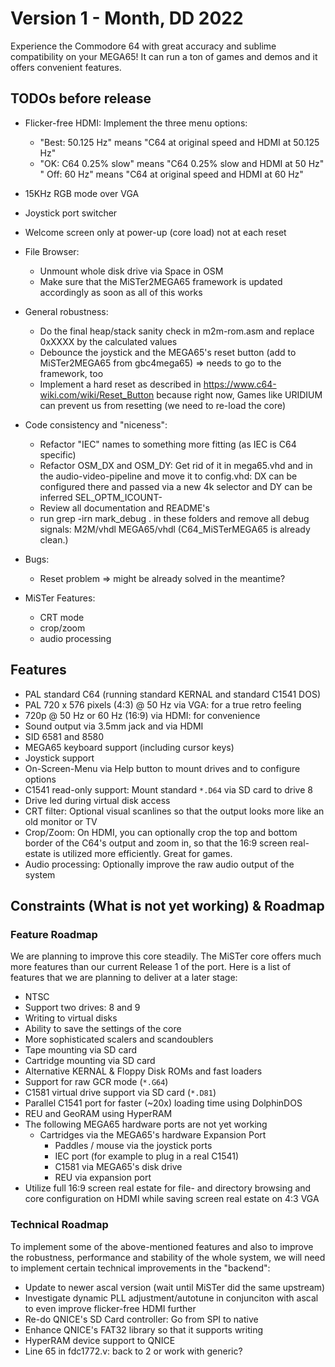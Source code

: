Version 1 - Month, DD 2022
====================================

Experience the Commodore 64 with great accuracy and sublime compatibility
on your MEGA65! It can run a ton of games and demos and it offers convenient
features.

## TODOs before release

* Flicker-free HDMI: Implement the three menu options:
  - "Best: 50.125 Hz" means "C64 at original speed and HDMI at 50.125 Hz"
  - "OK: C64 0.25% slow" means "C64 0.25% slow and HDMI at 50 Hz"
   " Off: 60 Hz" means "C64 at original speed and HDMI at 60 Hz"

* 15KHz RGB mode over VGA

* Joystick port switcher

* Welcome screen only at power-up (core load) not at each reset

* File Browser:
  - Unmount whole disk drive via Space in OSM
  - Make sure that the MiSTer2MEGA65 framework is updated accordingly
    as soon as all of this works

* General robustness:
  - Do the final heap/stack sanity check in m2m-rom.asm and replace
    0xXXXX by the calculated values
  - Debounce the joystick and the MEGA65's reset button
    (add to MiSTer2MEGA65 from gbc4mega65)
    => needs to go to the framework, too
  - Implement a hard reset as described in
    https://www.c64-wiki.com/wiki/Reset_Button
    because right now, Games like URIDIUM can prevent us from resetting
    (we need to re-load the core)

* Code consistency and "niceness":
  - Refactor "IEC" names to something more fitting (as IEC is C64 specific)
  - Refactor OSM_DX and OSM_DY: Get rid of it in mega65.vhd and in the
    audio-video-pipeline and move it to config.vhd: DX can be configured there
    and passed via a new 4k selector and DY can be inferred SEL_OPTM_ICOUNT-
  - Review all documentation and README's
  - run    grep -irn mark_debug .
    in these folders and remove all debug signals:
    M2M/vhdl
    MEGA65/vhdl
    (C64_MiSTerMEGA65 is already clean.)

* Bugs:
   - Reset problem => might be already solved in the meantime?

* MiSTer Features:
   - CRT mode
   - crop/zoom
   - audio processing

## Features

* PAL standard C64 (running standard KERNAL and standard C1541 DOS)
* PAL 720 x 576 pixels (4:3) @ 50 Hz via VGA: for a true retro feeling
* 720p @ 50 Hz or 60 Hz (16:9) via HDMI: for convenience
* Sound output via 3.5mm jack and via HDMI
* SID 6581 and 8580
* MEGA65 keyboard support (including cursor keys)
* Joystick support
* On-Screen-Menu via Help button to mount drives and to configure options
* C1541 read-only support: Mount standard `*.D64` via SD card to drive 8
* Drive led during virtual disk access
* CRT filter: Optional visual scanlines so that the output looks more like an
  old monitor or TV
* Crop/Zoom: On HDMI, you can optionally crop the top and bottom border of
  the C64's output and zoom in, so that the 16:9 screen real-estate is
  utilized more efficiently. Great for games.
* Audio processing: Optionally improve the raw audio output of the system

## Constraints (What is not yet working) & Roadmap

### Feature Roadmap

We are planning to improve this core steadily. The MiSTer core offers much
more features than our current Release 1 of the port. Here is a list of
features that we are planning to deliver at a later stage:

* NTSC
* Support two drives: 8 and 9
* Writing to virtual disks
* Ability to save the settings of the core
* More sophisticated scalers and scandoublers
* Tape mounting via SD card
* Cartridge mounting via SD card
* Alternative KERNAL & Floppy Disk ROMs and fast loaders
* Support for raw GCR mode (`*.G64`)
* C1581 virtual drive support via SD card (`*.D81`)
* Parallel C1541 port for faster (~20x) loading time using DolphinDOS
* REU and GeoRAM using HyperRAM
* The following MEGA65 hardware ports are not yet working
  * Cartridges via the MEGA65's hardware Expansion Port
	* Paddles / mouse via the joystick ports
	* IEC port (for example to plug in a real C1541)	
	* C1581 via MEGA65's disk drive
	* REU via expansion port
* Utilize full 16:9 screen real estate for file- and directory browsing and
  core configuration on HDMI while saving screen real estate on 4:3 VGA

### Technical Roadmap

To implement some of the above-mentioned features and also to improve the
robustness, performance and stability of the whole system, we will need
to implement certain technical improvements in the "backend":

* Update to newer ascal version (wait until MiSTer did the same upstream)
* Investigate dynamic PLL adjustment/autotune in conjunciton with ascal
  to even improve flicker-free HDMI further
* Re-do QNICE's SD Card controller: Go from SPI to native
* Enhance QNICE's FAT32 library so that it supports writing
* HyperRAM device support to QNICE
* Line 65 in fdc1772.v: back to 2 or work with generic?
